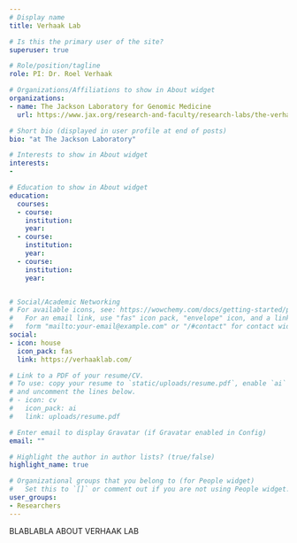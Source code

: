 ```yaml
---
# Display name
title: Verhaak Lab

# Is this the primary user of the site?
superuser: true

# Role/position/tagline
role: PI: Dr. Roel Verhaak

# Organizations/Affiliations to show in About widget
organizations:
- name: The Jackson Laboratory for Genomic Medicine
  url: https://www.jax.org/research-and-faculty/research-labs/the-verhaak-lab

# Short bio (displayed in user profile at end of posts)
bio: "at The Jackson Laboratory"

# Interests to show in About widget
interests:
- 

# Education to show in About widget
education:
  courses:
  - course:
    institution: 
    year: 
  - course: 
    institution: 
    year: 
  - course:
    institution: 
    year:


# Social/Academic Networking
# For available icons, see: https://wowchemy.com/docs/getting-started/page-builder/#icons
#   For an email link, use "fas" icon pack, "envelope" icon, and a link in the
#   form "mailto:your-email@example.com" or "/#contact" for contact widget.
social:
- icon: house
  icon_pack: fas
  link: https://verhaaklab.com/

# Link to a PDF of your resume/CV.
# To use: copy your resume to `static/uploads/resume.pdf`, enable `ai` icons in `params.toml`, 
# and uncomment the lines below.
# - icon: cv
#   icon_pack: ai
#   link: uploads/resume.pdf

# Enter email to display Gravatar (if Gravatar enabled in Config)
email: ""

# Highlight the author in author lists? (true/false)
highlight_name: true

# Organizational groups that you belong to (for People widget)
#   Set this to `[]` or comment out if you are not using People widget.
user_groups:
- Researchers
---
```


BLABLABLA ABOUT VERHAAK LAB
